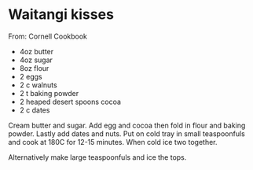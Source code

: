 # Waitangi kisses
From: Cornell Cookbook

* 4oz butter
* 4oz sugar
* 8oz flour
* 2 eggs
* 2 c walnuts
* 2 t baking powder
* 2 heaped desert spoons cocoa
* 2 c dates

Cream butter and sugar.  Add egg and cocoa then fold in flour and baking powder.  Lastly add dates and nuts.  Put on cold tray in small teaspoonfuls and cook at 180C for 12-15 minutes.
When cold ice two together.

Alternatively make large teaspoonfuls and ice the tops.

